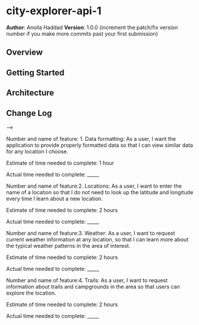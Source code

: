# city-explorer-api-1


**Author**: Anolla Haddad
**Version**: 1.0.0 (increment the patch/fix version number if you make more commits past your first submission)

## Overview
<!-- Provide a high level overview of what this application is and why you are building it, beyond the fact that it's an assignment for this class. (i.e. What's your problem domain?) -->

## Getting Started
<!-- What are the steps that a user must take in order to build this app on their own machine and get it running? -->

## Architecture
<!-- Provide a detailed description of the application design. What technologies (languages, libraries, etc) you're using, and any other relevant design information. -->

## Change Log
<!-- Use this area to document the iterative changes made to your application as each feature is successfully implemented. Use time stamps. Here's an examples:

01-01-2001 4:59pm - Application now has a fully-functional express server, with a GET route for the location resource.

## Credits and Collaborations
<!-- Give credit (and a link) to other people or resources that helped you build this application. -->
-->



Number and name of feature: 1. Data formatting: As a user, I want the application to provide properly formatted data so that I can view similar data for any location I choose.

Estimate of time needed to complete: 1 hour

Actual time needed to complete: _____



Number and name of feature:2. Locations: As a user, I want to enter the name of a location so that I do not need to look up the latitude and longitude every time I learn about a new location.

Estimate of time needed to complete: 2 hours

Actual time needed to complete: _____



Number and name of feature:3. Weather: As a user, I want to request current weather information at any location, so that I can learn more about the typical weather patterns in the area of interest.

Estimate of time needed to complete: 2 hours

Actual time needed to complete: _____



Number and name of feature:4. Trails: As a user, I want to request information about trails and campgrounds in the area so that users can explore the location.

Estimate of time needed to complete: 2 hours

Actual time needed to complete: _____
